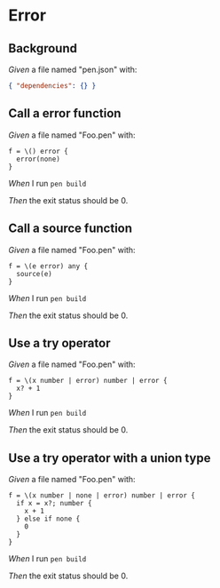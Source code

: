 # Error

## Background

_Given_ a file named "pen.json" with:

```json
{ "dependencies": {} }
```

## Call a error function

_Given_ a file named "Foo.pen" with:

```pen
f = \() error {
  error(none)
}
```

_When_ I run `pen build`

_Then_ the exit status should be 0.

## Call a source function

_Given_ a file named "Foo.pen" with:

```pen
f = \(e error) any {
  source(e)
}
```

_When_ I run `pen build`

_Then_ the exit status should be 0.

## Use a try operator

_Given_ a file named "Foo.pen" with:

```pen
f = \(x number | error) number | error {
  x? + 1
}
```

_When_ I run `pen build`

_Then_ the exit status should be 0.

## Use a try operator with a union type

_Given_ a file named "Foo.pen" with:

```pen
f = \(x number | none | error) number | error {
  if x = x?; number {
    x + 1
  } else if none {
    0
  }
}
```

_When_ I run `pen build`

_Then_ the exit status should be 0.
